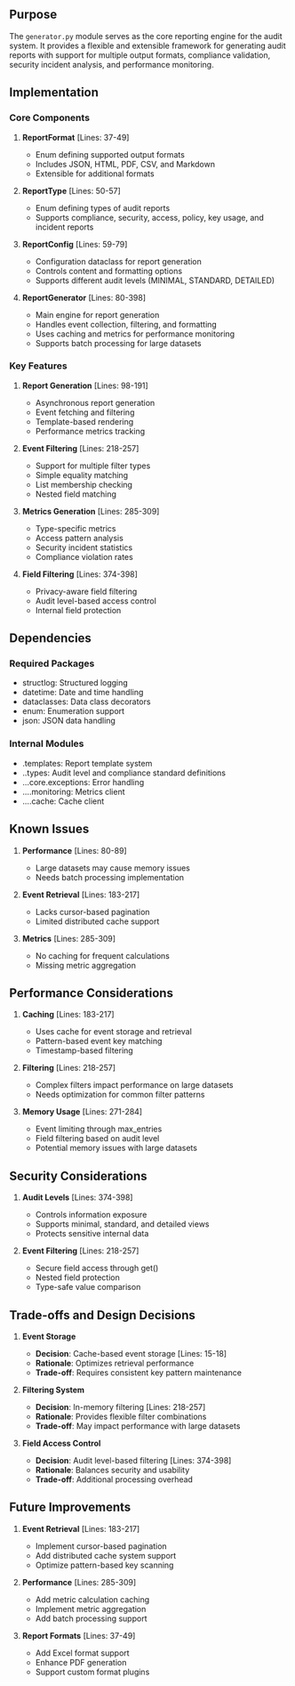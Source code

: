 ## Purpose

The `generator.py` module serves as the core reporting engine for the audit system. It provides a flexible and extensible framework for generating audit reports with support for multiple output formats, compliance validation, security incident analysis, and performance monitoring.

## Implementation

### Core Components

1. **ReportFormat** [Lines: 37-49]

   - Enum defining supported output formats
   - Includes JSON, HTML, PDF, CSV, and Markdown
   - Extensible for additional formats

2. **ReportType** [Lines: 50-57]

   - Enum defining types of audit reports
   - Supports compliance, security, access, policy, key usage, and incident reports

3. **ReportConfig** [Lines: 59-79]

   - Configuration dataclass for report generation
   - Controls content and formatting options
   - Supports different audit levels (MINIMAL, STANDARD, DETAILED)

4. **ReportGenerator** [Lines: 80-398]
   - Main engine for report generation
   - Handles event collection, filtering, and formatting
   - Uses caching and metrics for performance monitoring
   - Supports batch processing for large datasets

### Key Features

1. **Report Generation** [Lines: 98-191]

   - Asynchronous report generation
   - Event fetching and filtering
   - Template-based rendering
   - Performance metrics tracking

2. **Event Filtering** [Lines: 218-257]

   - Support for multiple filter types
   - Simple equality matching
   - List membership checking
   - Nested field matching

3. **Metrics Generation** [Lines: 285-309]

   - Type-specific metrics
   - Access pattern analysis
   - Security incident statistics
   - Compliance violation rates

4. **Field Filtering** [Lines: 374-398]
   - Privacy-aware field filtering
   - Audit level-based access control
   - Internal field protection

## Dependencies

### Required Packages

- structlog: Structured logging
- datetime: Date and time handling
- dataclasses: Data class decorators
- enum: Enumeration support
- json: JSON data handling

### Internal Modules

- .templates: Report template system
- ..types: Audit level and compliance standard definitions
- ...core.exceptions: Error handling
- ....monitoring: Metrics client
- ....cache: Cache client

## Known Issues

1. **Performance** [Lines: 80-89]

   - Large datasets may cause memory issues
   - Needs batch processing implementation

2. **Event Retrieval** [Lines: 183-217]

   - Lacks cursor-based pagination
   - Limited distributed cache support

3. **Metrics** [Lines: 285-309]
   - No caching for frequent calculations
   - Missing metric aggregation

## Performance Considerations

1. **Caching** [Lines: 183-217]

   - Uses cache for event storage and retrieval
   - Pattern-based event key matching
   - Timestamp-based filtering

2. **Filtering** [Lines: 218-257]

   - Complex filters impact performance on large datasets
   - Needs optimization for common filter patterns

3. **Memory Usage** [Lines: 271-284]
   - Event limiting through max_entries
   - Field filtering based on audit level
   - Potential memory issues with large datasets

## Security Considerations

1. **Audit Levels** [Lines: 374-398]

   - Controls information exposure
   - Supports minimal, standard, and detailed views
   - Protects sensitive internal data

2. **Event Filtering** [Lines: 218-257]
   - Secure field access through get()
   - Nested field protection
   - Type-safe value comparison

## Trade-offs and Design Decisions

1. **Event Storage**

   - **Decision**: Cache-based event storage [Lines: 15-18]
   - **Rationale**: Optimizes retrieval performance
   - **Trade-off**: Requires consistent key pattern maintenance

2. **Filtering System**

   - **Decision**: In-memory filtering [Lines: 218-257]
   - **Rationale**: Provides flexible filter combinations
   - **Trade-off**: May impact performance with large datasets

3. **Field Access Control**
   - **Decision**: Audit level-based filtering [Lines: 374-398]
   - **Rationale**: Balances security and usability
   - **Trade-off**: Additional processing overhead

## Future Improvements

1. **Event Retrieval** [Lines: 183-217]

   - Implement cursor-based pagination
   - Add distributed cache system support
   - Optimize pattern-based key scanning

2. **Performance** [Lines: 285-309]

   - Add metric calculation caching
   - Implement metric aggregation
   - Add batch processing support

3. **Report Formats** [Lines: 37-49]
   - Add Excel format support
   - Enhance PDF generation
   - Support custom format plugins
